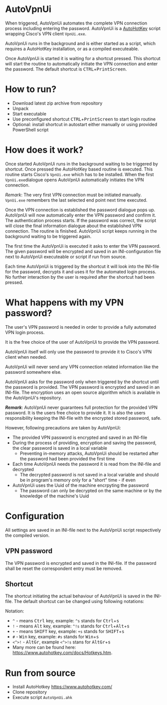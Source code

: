 # AutoVpnUi
When triggered, AutoVpnUi automates the complete VPN connection process including entering the password. AutoVpnUi is a [AutoHotKey](https://www.autohotkey.com) script wrapping Cisco's VPN client `VpnUi.exe`.

AutoVpnUi runs in the background and is either started as a script, which requires a AutoHotKey installation, or as a compiled executeable.

Once AutoVpnUi is started it is waiting for a shortcut pressed. This shortcut will start the routine to automatically initiate the VPN connection and enter the password. The default shortcut is <kbd>CTRL</kbd>+<kbd>PrintScreen</kbd>.

# How to run?

* Download latest zip archive from repository
* Unpack 
* Start executable
* Use preconfigured shortcut <kbd>CTRL</kbd>+<kbd>PrintScreen</kbd> to start login routine
* Optional: install shortcut in autostart either manually or using provided PowerShell script


# How does it work?

Once started AutoVpnUi runs in the background waiting to be triggered by shortcut. Once pressed the AutoHotKey based routine is executed. This routine starts Cisco's `VpnUi.exe` which has to be installed. When the first `VpnUi.exe`dialogue opens AutoVpnUi automatically initiates the VPN connection. 

*Remark*: The very first VPN connection must be initiated manually. `VpnUi.exe` remembers the last selected end point next time executed.

Once the VPN connection is established the password dialogue pops up. AutoVpnUi will now automatically enter the VPN password and confirm it. The authentication process starts. If the password was correct, the script will close the final information dialogue about the established VPN connection. The routine is finished. AutoVpnUi script keeps running in the background waiting to be triggered again.

The first time the AutoVpnUi is executed it asks to enter the VPN password. The given password will be encrypted and saved in an INI-configuration file next to AutoVpnUi executeable or script if run from source.

Each time AutoVpnUi is triggered by the shortcut it will look into the INI-file for the password, decrypts it and uses it for the automated login process. No further interaction by the user is required after the shortcut had been pressed.

# What happens with my VPN password?

The user's VPN password is needed in order to provide a fully automated VPN login process. 

It is the free choice of the user of AutoVpnUi to provide the VPN password.

AutoVpnUi itself will only use the password to provide it to Cisco's VPN client when needed. 

AutoVpnUi will never send any VPN connection related information like the password somewhere else.

AutoVpnUi asks for the password only when triggered by the shortcut until the password is provided. The VPN password is encrypted and saved in an INI-file. The encryption uses an open source algorithm which is available in the AutoVpnUi's repository.

**_Remark_**: AutoVpnUi never guarantees full protection for the provided VPN password. It is the users free choice to provide it. It is also the users responsibility keeping the INI-file with the encrypted stored password, safe.

However, following precautions are taken by AutoVpnUi:
* The provided VPN password is encrypted and saved in an INI-file
* During the process of providing, encryption and saving the password, the clear password is saved in a local variable
  * Preventing in-memory attacks, AutoVpnUi should be restarted after the password had been provided the first time
* Each time AutoVpnUi needs the password it is read from the INI-file and decrypted
  * The decrypted password is not saved in a local variable and should be in program's memory only for a "short" time - if even
* AutoVpnUi uses the Uuid of the machine encrpyting the password
  * The password can only be decrypted on the same machine or by the knowledge of the machine's Uuid


# Configuration

All settings are saved in an INI-file next to the AutoVpnUi script respectively the compiled version.

## VPN password

The VPN password is encrypted and saved in the INI-file. If the password shall be reset the correspondent entry must be removed.

## Shortcut

The shortcut initiating the actual behaviour of AutoVpnUi is saved in the INI-file. The default shortcut can be changed using following notations:

Notation:
* `^` - means <kbd>Ctrl</kbd> key, example: `^s` stands for <kbd>Ctrl</kbd>+<kbd>s</kbd>
* `!` - means <kbd>Alt</kbd> key, example: `^!s` stands for <kbd>Ctrl</kbd>+<kbd>Alt</kbd>+<kbd>s</kbd>
* `+` - means <kbd>SHIFT</kbd> key, example: `+s` stands for <kbd>SHIFT</kbd>+<kbd>s</kbd>
* `#` - <kbd>Win</kbd> key, example: `#s` stands for <kbd>Win</kbd>+<kbd>s</kbd>
* `<^>!` - <kbd>AltGr</kbd>, example `<^>!s` stans for <kbd>AltGr</kbd>+<kbd>s</kbd>
* Many more can be found here: https://www.autohotkey.com/docs/Hotkeys.htm.

# Run from source

* Install AutoHotkey https://www.autohotkey.com/
* Clone repository
* Execute script `AutoVpnUi.ahk`

